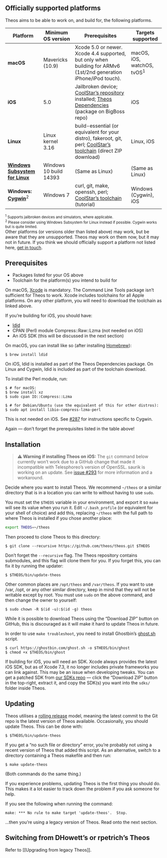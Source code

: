 ## Officially supported platforms
Theos aims to be able to work on, and build for, the following platforms.

| Platform | Minimum OS version | Prerequisites | Targets supported
|----------|--------------------|---------------|-------------------|
| **macOS** | Mavericks (10.9) | Xcode 5.0 or newer. Xcode 4.4 supported, but only when building for ARMv6 (1st/2nd generation iPhone/iPod touch). | macOS, iOS, watchOS, tvOS<sup>1</sup> |
| **iOS** | 5.0 | Jailbroken device; [CoolStar’s repository](https://coolstar.org/publicrepo/) installed; [Theos Dependencies](http://moreinfo.thebigboss.org/moreinfo/depiction.php?file=theosdependenciesDp) (package on BigBoss repo) | iOS |
| **Linux** | Linux kernel 3.16 | build-essential (or equivalent for your distro), fakeroot, git, perl; [CoolStar’s toolchain](https://developer.angelxwind.net/Linux/ios-toolchain_clang%2bllvm%2bld64_latest_linux_x86_64.zip) (direct ZIP download) | Linux, iOS |
| [**Windows Subsystem for Linux**](https://docs.microsoft.com/windows/wsl) | Windows 10 build 14393 | (Same as Linux) | (Same as Linux) |
| **Windows: [Cygwin](https://cygwin.com/)**<sup>2</sup> | Windows 7 | curl, git, make, openssh, perl; [CoolStar’s toolchain](http://sharedinstance.net/2013/12/build-on-windows/) (tutorial)| Windows (Cygwin), iOS |

<sup><sup>1</sup> Supports jailbroken devices and simulators, where applicable.  
<sup>2</sup> Please consider using Windows Subsystem for Linux instead if possible. Cygwin works but is quite limited.</sup>  
Other platforms (or versions older than listed above) may work, but be aware that they are unsupported. Theos may work on them now, but it may not in future. If you think we should officially support a platform not listed here, [get in touch](https://github.com/theos/theos/issues/new).

## Prerequisites
* Packages listed for your OS above
* Toolchain for the platform(s) you intend to build for

On macOS, [Xcode](https://itunes.apple.com/us/app/xcode/id497799835?ls=1&mt=12) is mandatory. The Command Line Tools package isn’t sufficient for Theos to work. Xcode includes toolchains for all Apple platforms. On any other platform, you will need to download the toolchain as linked above.

If you’re building for iOS, you should have:

* [ldid](http://iphonedevwiki.net/index.php/Ldid)
* CPAN (Perl) module Compress::Raw::Lzma (not needed on iOS)
* An iOS SDK (this will be discussed in the next section)

On macOS, you can install like so (after installing [Homebrew](https://brew.sh/)):

```console
$ brew install ldid
```

On iOS, ldid is installed as part of the Theos Dependencies package. On Linux and Cygwin, ldid is included as part of the toolchain download.

To install the Perl module, run:

```console
$ # for macOS:
$ brew install xz
$ sudo cpan IO::Compress::Lzma

$ # for Debian/Ubuntu (use the equivalent of this for other distros):
$ sudo apt install libio-compress-lzma-perl
```

This is not needed on iOS. See [#287](https://github.com/theos/theos/issues/287#issuecomment-364273354) for instructions specific to Cygwin.

Again — don’t forget the prerequisites listed in the table above!

## Installation
> **⚠️ Warning if installing Theos on iOS:** The `git` command below currently won’t work due to a GitHub change that made it incompatible with Telesphoreo’s version of OpenSSL. saurik is working on an update. See [issue #293](https://github.com/theos/theos/issues/293) for more information and a workaround.

Decide where you want to install Theos. We recommend `~/theos` or a similar directory that is in a location you can write to without having to use `sudo`.

You must set the `$THEOS` variable in your environment, and export it so `make` will see its value when you run it. Edit `~/.bash_profile` (or equivalent for your shell of choice) and add this, replacing `~/theos` with the full path to where Theos is installed if you chose another place:

```bash
export THEOS=~/theos
```

Then proceed to clone Theos to this directory:

```console
$ git clone --recursive https://github.com/theos/theos.git $THEOS
```

Don’t forget the `--recursive` flag. The Theos repository contains submodules, and this flag will clone them for you. If you forget this, you can fix it by running the updater:

```console
$ $THEOS/bin/update-theos
```

Other common places are `/opt/theos` and `/var/theos`. If you want to use /var, /opt, or any other similar directory, keep in mind that they will not be writable except by root. You must use `sudo` on the above command, and then change the owner to yourself:

```console
$ sudo chown -R $(id -u):$(id -g) theos
```

While it is possible to download Theos using the “Download ZIP” button on GitHub, this is discouraged as it will make it hard to update Theos in future.

In order to use `make troubleshoot`, you need to install Ghostbin’s [ghost.sh](https://ghostbin.com/ghost.sh) script.

```console
$ curl https://ghostbin.com/ghost.sh -o $THEOS/bin/ghost
$ chmod +x $THEOS/bin/ghost
```

If building for iOS, you will need an SDK. Xcode always provides the latest iOS SDK, but as of Xcode 7.3, it no longer includes private frameworks you can link against. This may be an issue when developing tweaks. You can get a patched SDK from [our SDKs repo](https://github.com/theos/sdks) — click the “Download ZIP” button in the top-right, extract it, and copy the SDK(s) you want into the `sdks/` folder inside Theos.

## Updating
Theos utilises a [rolling release](https://en.wikipedia.org/wiki/Rolling_release) model, meaning the latest commit to the Git repo is the latest version of Theos available. Occasionally, you should update Theos. This can be done with:

```console
$ $THEOS/bin/update-theos
```

If you get a “no such file or directory” error, you’re probably not using a recent version of Theos that added this script. As an alternative, switch to a directory containing a Theos makefile and then run:

```console
$ make update-theos
```

(Both commands do the same thing.)

If you experience problems, updating Theos is the first thing you should do. This makes it a lot easier to track down the problem if you ask someone for help.

If you see the following when running the command:

```
make: *** No rule to make target 'update-theos'.  Stop.
```

…then you’re using a legacy version of Theos. Read onto the next section.

## Switching from DHowett’s or rpetrich’s Theos
Refer to [[Upgrading from legacy Theos]].
